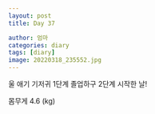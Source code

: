 ```yaml
---
layout: post
title: Day 37

author: 엄마
categories: diary
tags: [diary]
image: 20220318_235552.jpg
---
```


울 애기 기저귀 1단계 졸업하구 2단계 시작한 날!

몸무게 4.6 (kg)